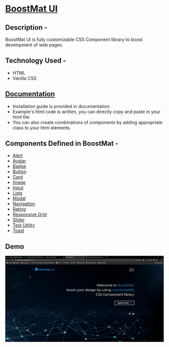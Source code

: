 # [BoostMat UI](https://boostmat-ui.netlify.app)
## Description -
BoostMat UI is fully customizable CSS Component library to boost development of web pages.

## Technology Used -
  * HTML
  * Vanilla CSS
  
## [Documentation](https://boostmat-ui.netlify.app/components/main.html)
* Installation guide is provided in documentation.
* Example's html code is written, you can directly copy and paste in your html file.
* You can also create combinations of components by adding appropriate class to your html elements.

## Components Defined in BoostMat  -

  * [Alert](https://boostmat-ui.netlify.app/components/alert/alert.html)
  * [Avatar](https://boostmat-ui.netlify.app/components/alert/alert.html)
  * [Badge](https://boostmat-ui.netlify.app/components/badge/badge.html)
  * [Button](https://boostmat-ui.netlify.app/components/button/button.html)
  * [Card](https://boostmat-ui.netlify.app/components/card/card.html)
  * [Image](https://boostmat-ui.netlify.app/components/image/image.html)
  * [Input](https://boostmat-ui.netlify.app/components/input/input.html)
  * [Lists](https://boostmat-ui.netlify.app/components/lists/lists.html)
  * [Modal](https://boostmat-ui.netlify.app/components/modal/modal.html)
  * [Navigation](https://boostmat-ui.netlify.app/navigation/navigation.html)
  * [Rating](https://boostmat-ui.netlify.app/components/rating/rating.html)
  * [Responsive Grid](https://boostmat-ui.netlify.app/components/grid/grid.html)
  * [Slider](https://boostmat-ui.netlify.app/components/slider/slider.html)
  * [Text Utility](https://boostmat-ui.netlify.app/components/text-utilities/textUtilities.html)
  * [Toast](https://boostmat-ui.netlify.app/components/toast/toast.html)
 
## Demo

![](https://github.com/rutvikpumak/boostmat-ui/blob/dev/images/demo.gif)
